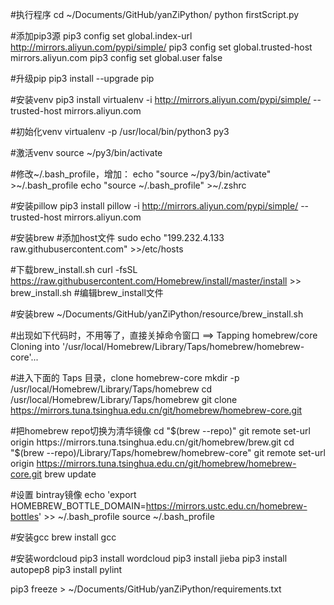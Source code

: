 #执行程序
cd ~/Documents/GitHub/yanZiPython/
python firstScript.py


#添加pip3源
pip3 config set global.index-url http://mirrors.aliyun.com/pypi/simple/
pip3 config set global.trusted-host mirrors.aliyun.com
pip3 config set global.user false

#升级pip
pip3 install --upgrade pip

#安装venv
pip3 install virtualenv -i http://mirrors.aliyun.com/pypi/simple/   --trusted-host mirrors.aliyun.com

#初始化venv
virtualenv -p /usr/local/bin/python3 py3
 
#激活venv
source ~/py3/bin/activate


#修改~/.bash_profile，增加：
echo "source ~/py3/bin/activate" >~/.bash_profile
echo "source ~/.bash_profile" >~/.zshrc

#安装pillow
pip3 install pillow -i http://mirrors.aliyun.com/pypi/simple/   --trusted-host mirrors.aliyun.com

#安装brew
#添加host文件
sudo echo "199.232.4.133 raw.githubusercontent.com" >>/etc/hosts

#下载brew_install.sh
curl -fsSL https://raw.githubusercontent.com/Homebrew/install/master/install >> brew_install.sh
#编辑brew_install文件

#安装brew
~/Documents/GitHub/yanZiPython/resource/brew_install.sh

#出现如下代码时，不用等了，直接关掉命令窗口
==> Tapping homebrew/core
Cloning into '/usr/local/Homebrew/Library/Taps/homebrew/homebrew-core'...

#进入下面的 Taps 目录，clone homebrew-core
mkdir -p /usr/local/Homebrew/Library/Taps/homebrew
cd /usr/local/Homebrew/Library/Taps/homebrew
git clone https://mirrors.tuna.tsinghua.edu.cn/git/homebrew/homebrew-core.git

#把homebrew repo切换为清华镜像
cd "$(brew --repo)"
git remote set-url origin https://mirrors.tuna.tsinghua.edu.cn/git/homebrew/brew.git
cd "$(brew --repo)/Library/Taps/homebrew/homebrew-core"
git remote set-url origin https://mirrors.tuna.tsinghua.edu.cn/git/homebrew/homebrew-core.git
brew update


#设置 bintray镜像
echo 'export HOMEBREW_BOTTLE_DOMAIN=https://mirrors.ustc.edu.cn/homebrew-bottles' >> ~/.bash_profile
source ~/.bash_profile

#安装gcc
brew install gcc

#安装wordcloud
pip3 install wordcloud
pip3 install jieba
pip3 install autopep8
pip3 install pylint

pip3 freeze > ~/Documents/GitHub/yanZiPython/requirements.txt